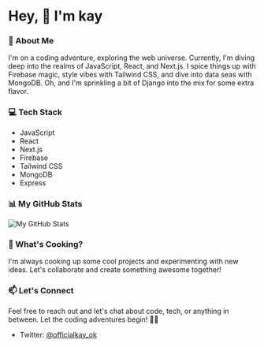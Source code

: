 # Hey, 👋 I'm kay

### 🚀 About Me
I'm on a coding adventure, exploring the web universe. Currently, I'm diving deep into the realms of JavaScript, React, and Next.js. I spice things up with Firebase magic, style vibes with Tailwind CSS, and dive into data seas with MongoDB. Oh, and I'm sprinkling a bit of Django into the mix for some extra flavor.

### 💻 Tech Stack
- JavaScript
- React
- Next.js
- Firebase
- Tailwind CSS
- MongoDB
- Express

### 📊 My GitHub Stats
![My GitHub Stats](https://github-readme-stats.vercel.app/api?username=kindnesskay&show_icons=true&count_private=true&hide=contribs,prs&theme=radical)

### 🌟 What's Cooking?
I'm always cooking up some cool projects and experimenting with new ideas. Let's collaborate and create something awesome together!

### 📫 Let's Connect
Feel free to reach out and let's chat about code, tech, or anything in between. Let the coding adventures begin! 🌈✨
- Twitter: [@officialkay_ok](https://twitter.com/officialkay_ok)
